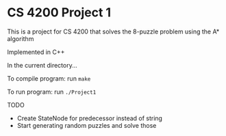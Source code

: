 # CS 4200 Project 1

This is a project for CS 4200 that solves the 8-puzzle problem using
the A* algorithm

Implemented in C++

In the current directory...

To compile program:
run `make`

To run program:
run `./Project1`

TODO
* Create StateNode for predecessor instead of string
* Start generating random puzzles and solve those
